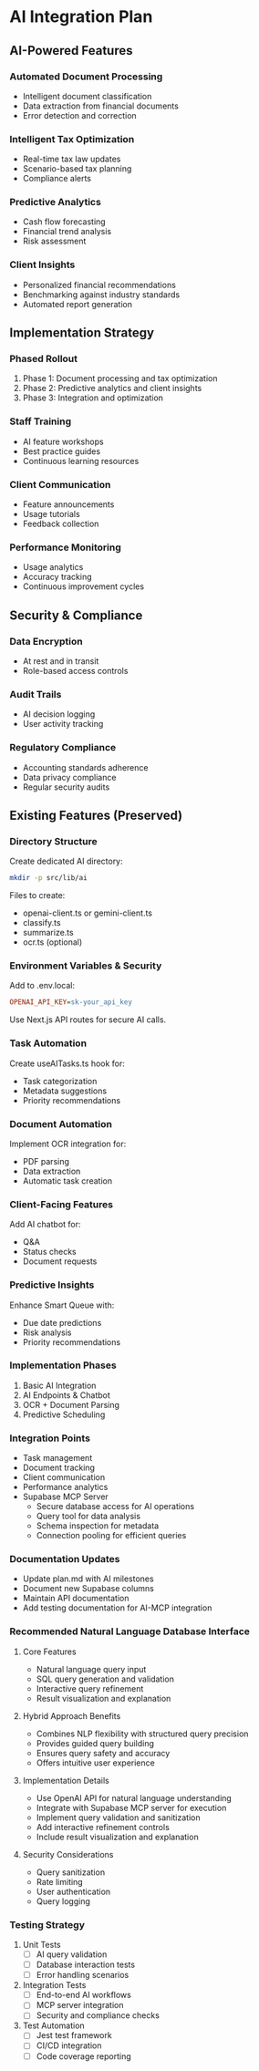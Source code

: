 # AI Integration Plan

## AI-Powered Features
### Automated Document Processing
- Intelligent document classification
- Data extraction from financial documents
- Error detection and correction

### Intelligent Tax Optimization
- Real-time tax law updates
- Scenario-based tax planning
- Compliance alerts

### Predictive Analytics
- Cash flow forecasting
- Financial trend analysis
- Risk assessment

### Client Insights
- Personalized financial recommendations
- Benchmarking against industry standards
- Automated report generation

## Implementation Strategy
### Phased Rollout
1. Phase 1: Document processing and tax optimization
2. Phase 2: Predictive analytics and client insights
3. Phase 3: Integration and optimization

### Staff Training
- AI feature workshops
- Best practice guides
- Continuous learning resources

### Client Communication
- Feature announcements
- Usage tutorials
- Feedback collection

### Performance Monitoring
- Usage analytics
- Accuracy tracking
- Continuous improvement cycles

## Security & Compliance
### Data Encryption
- At rest and in transit
- Role-based access controls

### Audit Trails
- AI decision logging
- User activity tracking

### Regulatory Compliance
- Accounting standards adherence
- Data privacy compliance
- Regular security audits

## Existing Features (Preserved)
### Directory Structure
Create dedicated AI directory:
```bash
mkdir -p src/lib/ai
```

Files to create:
- openai-client.ts or gemini-client.ts
- classify.ts
- summarize.ts
- ocr.ts (optional)

### Environment Variables & Security
Add to .env.local:
```ini
OPENAI_API_KEY=sk-your_api_key
```

Use Next.js API routes for secure AI calls.

### Task Automation
Create useAITasks.ts hook for:
- Task categorization
- Metadata suggestions
- Priority recommendations

### Document Automation
Implement OCR integration for:
- PDF parsing
- Data extraction
- Automatic task creation

### Client-Facing Features
Add AI chatbot for:
- Q&A
- Status checks
- Document requests

### Predictive Insights
Enhance Smart Queue with:
- Due date predictions
- Risk analysis
- Priority recommendations

### Implementation Phases
1. Basic AI Integration
2. AI Endpoints & Chatbot
3. OCR + Document Parsing
4. Predictive Scheduling

### Integration Points
- Task management
- Document tracking
- Client communication
- Performance analytics
- Supabase MCP Server
  * Secure database access for AI operations
  * Query tool for data analysis
  * Schema inspection for metadata
  * Connection pooling for efficient queries

### Documentation Updates
- Update plan.md with AI milestones
- Document new Supabase columns
- Maintain API documentation
- Add testing documentation for AI-MCP integration

### Recommended Natural Language Database Interface
1. Core Features
   - Natural language query input
   - SQL query generation and validation
   - Interactive query refinement
   - Result visualization and explanation

2. Hybrid Approach Benefits
   - Combines NLP flexibility with structured query precision
   - Provides guided query building
   - Ensures query safety and accuracy
   - Offers intuitive user experience

3. Implementation Details
   - Use OpenAI API for natural language understanding
   - Integrate with Supabase MCP server for execution
   - Implement query validation and sanitization
   - Add interactive refinement controls
   - Include result visualization and explanation

4. Security Considerations
   - Query sanitization
   - Rate limiting
   - User authentication
   - Query logging

### Testing Strategy
1. Unit Tests
   - [ ] AI query validation
   - [ ] Database interaction tests
   - [ ] Error handling scenarios

2. Integration Tests
   - [ ] End-to-end AI workflows
   - [ ] MCP server integration
   - [ ] Security and compliance checks

3. Test Automation
   - [ ] Jest test framework
   - [ ] CI/CD integration
   - [ ] Code coverage reporting
